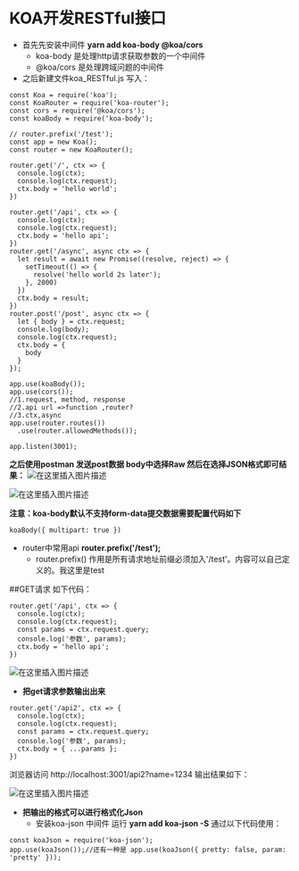 # KOA开发RESTful接口
- 首先先安装中间件 **yarn add koa-body @koa/cors**
  - koa-body 是处理http请求获取参数的一个中间件
  - @koa/cors 是处理跨域问题的中间件
- 之后新建文件koa_RESTful.js 写入：
```
const Koa = require('koa');
const KoaRouter = require('koa-router');
const cors = require('@koa/cors');
const koaBody = require('koa-body');

// router.prefix('/test');
const app = new Koa();
const router = new KoaRouter();

router.get('/', ctx => {
  console.log(ctx);
  console.log(ctx.request);
  ctx.body = 'hello world';
})

router.get('/api', ctx => {
  console.log(ctx);
  console.log(ctx.request);
  ctx.body = 'hello api';
})
router.get('/async', async ctx => {
  let result = await new Promise((resolve, reject) => {
    setTimeout(() => {
      resolve('hello world 2s later');
    }, 2000)
  })
  ctx.body = result;
})
router.post('/post', async ctx => {
  let { body } = ctx.request;
  console.log(body);
  console.log(ctx.request);
  ctx.body = {
    body
  }
});

app.use(koaBody());
app.use(cors());
//1.request, method, response
//2.api url =>function ,router?
//3.ctx,async
app.use(router.routes())
  .use(router.allowedMethods());

app.listen(3001);
```
**之后使用postman 发送post数据 body中选择Raw 然后在选择JSON格式即可结果：**
![在这里插入图片描述](https://img-blog.csdnimg.cn/20201117184202113.png?x-oss-process=image/watermark,type_ZmFuZ3poZW5naGVpdGk,shadow_10,text_aHR0cHM6Ly9ibG9nLmNzZG4ubmV0L3poYW9zdHJvbmc=,size_16,color_FFFFFF,t_70#pic_center)

![在这里插入图片描述](https://img-blog.csdnimg.cn/20201117184229580.png?x-oss-process=image/watermark,type_ZmFuZ3poZW5naGVpdGk,shadow_10,text_aHR0cHM6Ly9ibG9nLmNzZG4ubmV0L3poYW9zdHJvbmc=,size_16,color_FFFFFF,t_70#pic_center)

**注意：koa-body默认不支持form-data提交数据需要配置代码如下**
```
koaBody({ multipart: true })
```
- router中常用api **router.prefix('/test');**
  - router.prefix() 作用是所有请求地址前缀必须加入'/test'。内容可以自己定义的。我这里是test

##GET请求 如下代码：
```
router.get('/api', ctx => {
  console.log(ctx);
  console.log(ctx.request);
  const params = ctx.request.query;
  console.log('参数', params);
  ctx.body = 'hello api';
})
```
![在这里插入图片描述](https://img-blog.csdnimg.cn/20201117185056295.png?x-oss-process=image/watermark,type_ZmFuZ3poZW5naGVpdGk,shadow_10,text_aHR0cHM6Ly9ibG9nLmNzZG4ubmV0L3poYW9zdHJvbmc=,size_16,color_FFFFFF,t_70#pic_center)

- **把get请求参数输出出来**

```
router.get('/api2', ctx => {
  console.log(ctx);
  console.log(ctx.request);
  const params = ctx.request.query;
  console.log('参数', params);
  ctx.body = { ...params };
})
```
浏览器访问 http://localhost:3001/api2?name=1234 输出结果如下：


![在这里插入图片描述](https://img-blog.csdnimg.cn/20201118104248297.png?x-oss-process=image/watermark,type_ZmFuZ3poZW5naGVpdGk,shadow_10,text_aHR0cHM6Ly9ibG9nLmNzZG4ubmV0L3poYW9zdHJvbmc=,size_16,color_FFFFFF,t_70#pic_center)

- **把输出的格式可以进行格式化Json**
  - 安装koa-json 中间件
运行 **yarn add  koa-json -S** 通过以下代码使用：
```
const koaJson = require('koa-json');
app.use(koaJson());//还有一种是 app.use(koaJson({ pretty: false, param: 'pretty' }));

```
